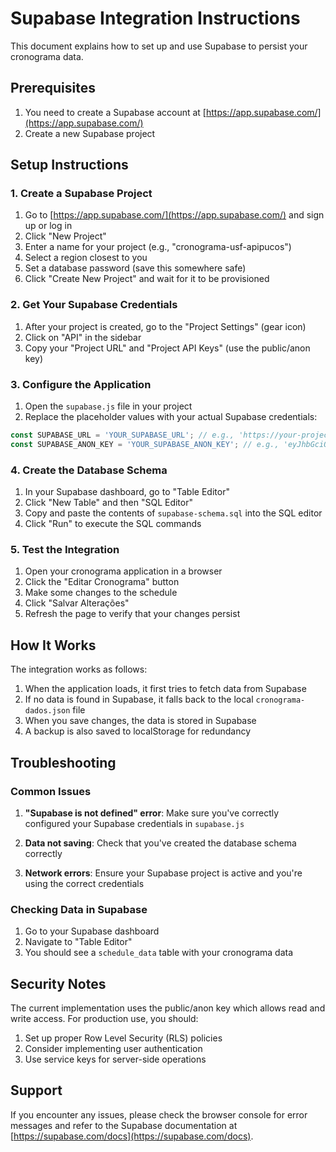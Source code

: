 # Supabase Integration Instructions

This document explains how to set up and use Supabase to persist your cronograma data.

## Prerequisites

1. You need to create a Supabase account at [https://app.supabase.com/](https://app.supabase.com/)
2. Create a new Supabase project

## Setup Instructions

### 1. Create a Supabase Project

1. Go to [https://app.supabase.com/](https://app.supabase.com/) and sign up or log in
2. Click "New Project"
3. Enter a name for your project (e.g., "cronograma-usf-apipucos")
4. Select a region closest to you
5. Set a database password (save this somewhere safe)
6. Click "Create New Project" and wait for it to be provisioned

### 2. Get Your Supabase Credentials

1. After your project is created, go to the "Project Settings" (gear icon)
2. Click on "API" in the sidebar
3. Copy your "Project URL" and "Project API Keys" (use the public/anon key)

### 3. Configure the Application

1. Open the `supabase.js` file in your project
2. Replace the placeholder values with your actual Supabase credentials:

```javascript
const SUPABASE_URL = 'YOUR_SUPABASE_URL'; // e.g., 'https://your-project.supabase.co'
const SUPABASE_ANON_KEY = 'YOUR_SUPABASE_ANON_KEY'; // e.g., 'eyJhbGciOiJIUzI1NiIsInR5cCI6IkpXVCJ9...'
```

### 4. Create the Database Schema

1. In your Supabase dashboard, go to "Table Editor"
2. Click "New Table" and then "SQL Editor"
3. Copy and paste the contents of `supabase-schema.sql` into the SQL editor
4. Click "Run" to execute the SQL commands

### 5. Test the Integration

1. Open your cronograma application in a browser
2. Click the "Editar Cronograma" button
3. Make some changes to the schedule
4. Click "Salvar Alterações"
5. Refresh the page to verify that your changes persist

## How It Works

The integration works as follows:

1. When the application loads, it first tries to fetch data from Supabase
2. If no data is found in Supabase, it falls back to the local `cronograma-dados.json` file
3. When you save changes, the data is stored in Supabase
4. A backup is also saved to localStorage for redundancy

## Troubleshooting

### Common Issues

1. **"Supabase is not defined" error**: Make sure you've correctly configured your Supabase credentials in `supabase.js`

2. **Data not saving**: Check that you've created the database schema correctly

3. **Network errors**: Ensure your Supabase project is active and you're using the correct credentials

### Checking Data in Supabase

1. Go to your Supabase dashboard
2. Navigate to "Table Editor"
3. You should see a `schedule_data` table with your cronograma data

## Security Notes

The current implementation uses the public/anon key which allows read and write access. For production use, you should:

1. Set up proper Row Level Security (RLS) policies
2. Consider implementing user authentication
3. Use service keys for server-side operations

## Support

If you encounter any issues, please check the browser console for error messages and refer to the Supabase documentation at [https://supabase.com/docs](https://supabase.com/docs).